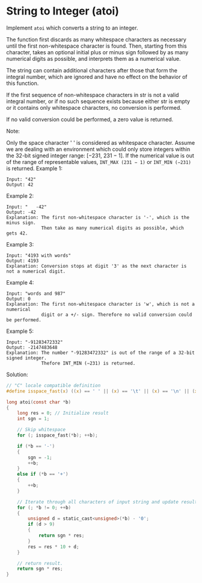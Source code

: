 # String to Integer (atoi)

Implement `atoi` which converts a string to an integer.

The function first discards as many whitespace characters as necessary until the first non-whitespace character is found. Then, starting from this character, takes an optional initial plus or minus sign followed by as many numerical digits as possible, and interprets them as a numerical value.

The string can contain additional characters after those that form the integral number, which are ignored and have no effect on the behavior of this function.

If the first sequence of non-whitespace characters in str is not a valid integral number, or if no such sequence exists because either str is empty or it contains only whitespace characters, no conversion is performed.

If no valid conversion could be performed, a zero value is returned.

Note:

Only the space character ' ' is considered as whitespace character.
Assume we are dealing with an environment which could only store integers within the 32-bit signed integer range: [−231,  231 − 1]. If the numerical value is out of the range of representable values, `INT_MAX (231 − 1)` or `INT_MIN (−231)` is returned.
Example 1:
```
Input: "42"
Output: 42
```
Example 2:
```
Input: "   -42"
Output: -42
Explanation: The first non-whitespace character is '-', which is the minus sign.
             Then take as many numerical digits as possible, which gets 42.
```
Example 3:
```
Input: "4193 with words"
Output: 4193
Explanation: Conversion stops at digit '3' as the next character is not a numerical digit.
```
Example 4:
```
Input: "words and 987"
Output: 0
Explanation: The first non-whitespace character is 'w', which is not a numerical 
             digit or a +/- sign. Therefore no valid conversion could be performed.
```
Example 5:
```
Input: "-91283472332"
Output: -2147483648
Explanation: The number "-91283472332" is out of the range of a 32-bit signed integer.
             Thefore INT_MIN (−231) is returned.
```
Solution:
```c
// "C" locale compatible definition
#define isspace_fast(x) ((x) == ' ' || (x) == '\t' || (x) == '\n' || (x) == '\v' || (x) == '\f' || (x) == '\r')

long atoi(const char *b)
{
    long res = 0; // Initialize result
    int sgn = 1;

    // Skip whitespace
    for (; isspace_fast(*b); ++b);

    if (*b == '-')
    {
        sgn = -1;
        ++b;
    } 
    else if (*b == '+')
    {
        ++b;
    }

    // Iterate through all characters of input string and update result
    for (; *b != 0; ++b)
    {
        unsigned d = static_cast<unsigned>(*b) - '0';
        if (d > 9) 
        {
            return sgn * res;
        }
        res = res * 10 + d;
    }

    // return result.
    return sgn * res;
}

```